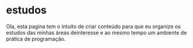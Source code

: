 # estudos

Ola, esta pagina tem o intuito de criar conteúdo para que eu organize os estudos das minhas áreas deinteresse e ao mesmo tempo um ambiente de prática de programação.

